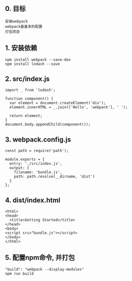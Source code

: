 ## 0. 目标
    安装webpack
    webpack最基本的配置
    打包项目
    
## 1. 安装依赖
    npm install webpack --save-dev
    npm install lodash --save

## 2. src/index.js
    import _ from 'lodash';
    
    function component() {
      var element = document.createElement('div');
      element.innerHTML = _.join(['Hello', 'webpack'], ' ');
    
      return element;
    }
    document.body.appendChild(component());
    
## 3. webpack.config.js
    const path = require('path');
    
    module.exports = {
      entry: './src/index.js',
      output: {
        filename: 'bundle.js',
        path: path.resolve(__dirname, 'dist')
      }
    };

## 4. dist/index.html
    <html>
    <head>
      <title>Getting Started</title>
    </head>
    <body>
    <script src="bundle.js"></script>
    </body>
    </html>
    
## 5. 配置npm命令, 并打包
	"build": "webpack --display-modules"
	npm run build